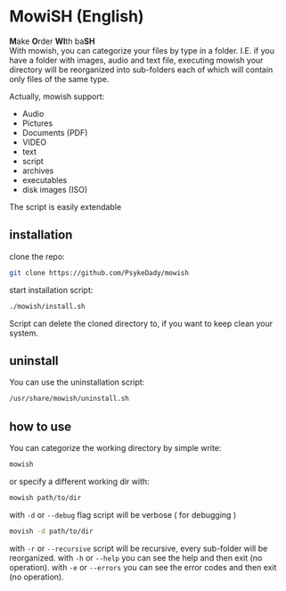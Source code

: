 # MowiSH (English)
**M**ake **O**rder **WI**th ba**SH**   
With mowish, you can categorize your files by type in a folder. I.E. if you have a folder with images, audio and text file, executing mowish your directory will be reorganized into sub-folders each of which will contain only files of the same type.

Actually, mowish support: 

- Audio
- Pictures
- Documents (PDF)
- VIDEO
- text
- script
- archives
- executables
- disk images (ISO)

The script is easily extendable
## installation

clone the repo: 
```bash
git clone https://github.com/PsykeDady/mowish
```

start installation script: 
```bash
./mowish/install.sh
```

Script can delete the cloned directory to, if you want to keep clean your system.
## uninstall 

You can use the uninstallation script: 

```bash
/usr/share/mowish/uninstall.sh
```

## how to use 

You can categorize the working directory by simple write: 

```bash
mowish
```

or specify a different working dir with: 
```bash
mowish path/to/dir
```

with `-d` or `--debug` flag script will be verbose ( for debugging )
```bash
movish -d path/to/dir
```

with `-r` or `--recursive` script will be recursive, every sub-folder will be reorganized.
with `-h` or `--help` you can see the help and then exit (no operation).
with `-e` or `--errors` you can see the error codes and then exit (no operation).
